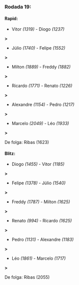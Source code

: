 ### Rodada 19:

#### Rapid:

* Vitor *(1319)*     -     Diogo *(1237)*

 **>** 
* Júlio *(1740)*     -     Felipe *(1552)*

 **>** 
* Milton *(1889)*     -     Freddy *(1882)*

 **>** 
* Ricardo *(1771)*     -     Renato *(1226)*

 **>** 
* Alexandre *(1154)*     -     Pedro *(1217)*

 **>** 
* Marcelo *(2049)*     -     Léo *(1933)*

 **>** 

De folga: Ribas (1623)

#### Blitz:

* Diogo *(1455)*     -     Vitor *(1185)*

 **>** 
* Felipe *(1378)*     -     Júlio *(1540)*

 **>** 
* Freddy *(1787)*     -     Milton *(1625)*

 **>** 
* Renato *(994)*     -     Ricardo *(1625)*

 **>** 
* Pedro *(1131)*     -     Alexandre *(1183)*

 **>** 
* Léo *(1861)*     -     Marcelo *(1717)*

 **>** 

De folga: Ribas (2055)


